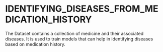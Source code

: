 # IDENTIFYING_DISEASES_FROM_MEDICATION_HISTORY
 The Dataset contains a collection of medicine and their associated diseases.
  It is used to train models that can help in identifying diseases based on medication history.
